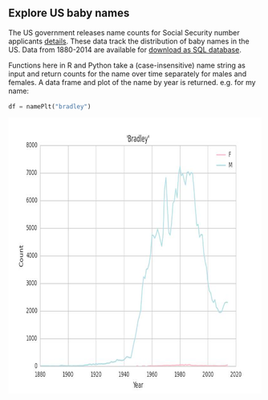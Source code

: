 ## Explore US baby names

The US government releases name counts for Social Security number applicants [details](https://www.ssa.gov/oact/babynames/background.html). These data track the distribution of baby names in the US. Data from 1880-2014 are available for [download as SQL database](https://www.kaggle.com/kaggle/us-baby-names/downloads/database.sqlite.zip).

Functions here in R and Python take a (case-insensitive) name string as input and return counts for the name over time separately for males and females. A data frame and plot of the name by year is returned. e.g. for my name:

```python
df = namePlt("bradley")
```


<img src="bp.jpeg" width="800" height="550"/>